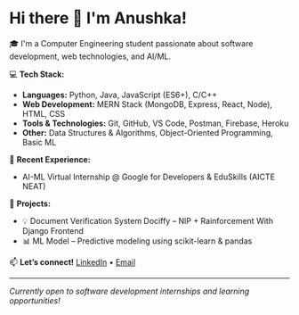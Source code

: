 # Hi there 👋 I'm Anushka!

🎓 I'm a Computer Engineering student passionate about software development, web technologies, and AI/ML.

💻 **Tech Stack:**
- **Languages:** Python, Java, JavaScript (ES6+), C/C++
- **Web Development:** MERN Stack (MongoDB, Express, React, Node), HTML, CSS
- **Tools & Technologies:** Git, GitHub, VS Code, Postman, Firebase, Heroku
- **Other:** Data Structures & Algorithms, Object-Oriented Programming, Basic ML
  
🚀 **Recent Experience:**
- AI-ML Virtual Internship @ Google for Developers & EduSkills (AICTE NEAT)

📌 **Projects:**
- 💡 Document Verification System Dociffy – NlP + Rainforcement With Django Frontend
- 📊 ML Model – Predictive modeling using scikit-learn & pandas


📫 **Let’s connect!**
[LinkedIn](https://www.linkedin.com/in/anushka-joshi-442a55289/) • [Email](3277anushkajoshi@gmail.com)

---

*Currently open to software development internships and learning opportunities!*
